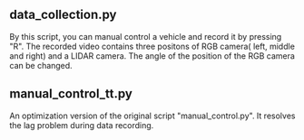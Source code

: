  ## data_collection.py
 By this script, you can manual control a vehicle and record it by pressing "R". The recorded video contains three positons of RGB camera( left, middle and right) and a LIDAR camera. The angle of the position of the RGB camera can be changed.
 ## manual_control_tt.py
 An optimization version of the original script "manual_control.py". It resolves the lag problem during data recording. 
